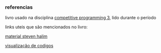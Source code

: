 
<h3>referencias</h3>

<p> livro usado na disciplina <a href="https://files.gitter.im/SamZhangQingChuan/sam/DA1g/Steven-Halim_-Felix-Halim-Competitive-Programming-3_-The-New-Lower-Bound-of-Programming-Contests-Lulu.com-_2013_.pdf"> competitive programming 3</a>, lido durante o período </p>

<p>links uteis que são mencionados no livro:</p> 

<a href="sites.google.com/site/stevenhalim/home/material">material steven halim</a>

<a href="www.comp.nus.edu.sg/∼stevenha/visualization">visualização de codigos</a>